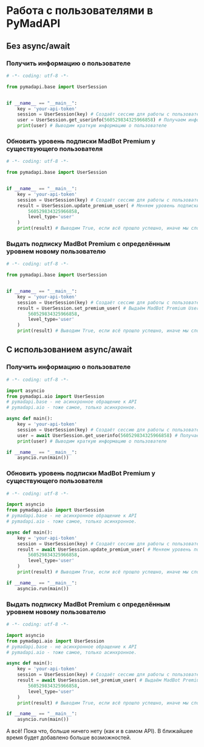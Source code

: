 # Работа с пользователями в PyMadAPI

## Без async/await

### Получить информацию о пользователе

```python
# -*- coding: utf-8 -*-

from pymadapi.base import UserSession


if __name__ == "__main__":
	key = 'your-api-token'
	session = UserSession(key) # Создаёт сессию для работы с пользователями
	user = UserSession.get_userinfo(560529834325966858) # Получаем информацию о пользователе с ID равным 560529834325966858
	print(user) # Выводим краткую информацию о пользователе
``` 

### Обновить уровень подписки MadBot Premium у существующего пользователя
```python
# -*- coding: utf-8 -*-

from pymadapi.base import UserSession


if __name__ == "__main__":
	key = 'your-api-token'
	session = UserSession(key) # Создаёт сессию для работы с пользователями.
	result = UserSession.update_premium_user( # Меняем уровень подписки на 'user' пользователю с ID 560529834325966858
		560529834325966858, 
		level_type='user'
	) 
	print(result) # Выводим True, если всё прошло успешно, иначе мы словим ошибку
```

### Выдать подписку MadBot Premium с определённым уровнем новому пользователю
```python
# -*- coding: utf-8 -*-

from pymadapi.base import UserSession


if __name__ == "__main__":
	key = 'your-api-token'
	session = UserSession(key) # Создаёт сессию для работы с пользователями.
	result = UserSession.set_premium_user( # Выдаём MadBot Premium User пользователю с ID 560529834325966858
		560529834325966858, 
		level_type='user'
	) 
	print(result) # Выводим True, если всё прошло успешно, иначе мы словим ошибку
```

## С использованием async/await

### Получить информацию о пользователе

```python
# -*- coding: utf-8 -*-

import asyncio
from pymadapi.aio import UserSession
# pymadapi.base - не асинхронное обращение к API
# pymadapi.aio - тоже самое, только асинхронное.

async def main():
	key = 'your-api-token'
	session = UserSession(key) # Создаёт сессию для работы с пользователями
	user = await UserSession.get_userinfo(560529834325966858) # Получаем информацию о пользователе с ID равным 560529834325966858
	print(user) # Выводим краткую информацию о пользователе

if __name__ == "__main__":
	asyncio.run(main())
``` 

### Обновить уровень подписки MadBot Premium у существующего пользователя
```python
# -*- coding: utf-8 -*-

import asyncio
from pymadapi.aio import UserSession
# pymadapi.base - не асинхронное обращение к API
# pymadapi.aio - тоже самое, только асинхронное.

async def main():
	key = 'your-api-token'
	session = UserSession(key) # Создаёт сессию для работы с пользователями.
	result = await UserSession.update_premium_user( # Меняем уровень подписки на 'user' пользователю с ID 560529834325966858
		560529834325966858, 
		level_type='user'
	) 
	print(result) # Выводим True, если всё прошло успешно, иначе мы словим ошибку

if __name__ == "__main__":
	asyncio.run(main())
```

### Выдать подписку MadBot Premium с определённым уровнем новому пользователю
```python
# -*- coding: utf-8 -*-

import asyncio
from pymadapi.aio import UserSession
# pymadapi.base - не асинхронное обращение к API
# pymadapi.aio - тоже самое, только асинхронное.

async def main():
	key = 'your-api-token'
	session = UserSession(key) # Создаёт сессию для работы с пользователями.
	result = await UserSession.set_premium_user( # Выдаём MadBot Premium User пользователю с ID 560529834325966858
		560529834325966858, 
		level_type='user'
	) 
	print(result) # Выводим True, если всё прошло успешно, иначе мы словим ошибку

if __name__ == "__main__":
	asyncio.run(main())
```


А всё!
Пока что, больше ничего нету (как и в самом API). В ближайшее время будет добавлено больше возможностей.